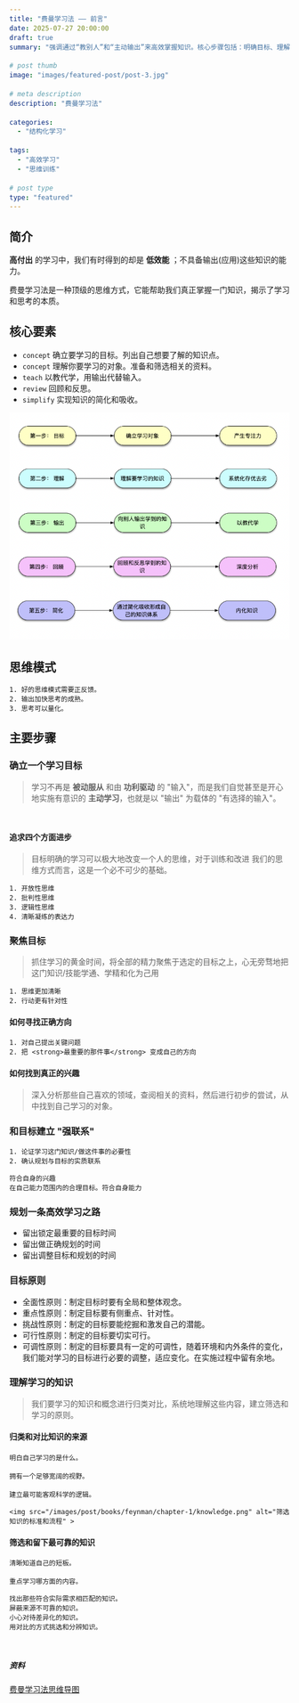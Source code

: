 ```yaml
---
title: "费曼学习法 —— 前言"
date: 2025-07-27 20:00:00
draft: true
summary: "强调通过“教别人”和“主动输出”来高效掌握知识。核心步骤包括：明确目标、理解内容、用简单语言讲解、不断反思和简化知识。学习时要聚焦重点，建立联系，规划合理且有挑战性的路径，筛选并系统化知识。思维依靠正反馈，输出促进思考成熟，帮助形成清晰、批判和开放的思维。"

# post thumb
image: "images/featured-post/post-3.jpg"

# meta description
description: "费曼学习法"

categories:
  - "结构化学习"

tags:
  - "高效学习"
  - "思维训练"

# post type
type: "featured"
---
```


## 简介

**高付出** 的学习中，我们有时得到的却是 **低效能** ；不具备输出(应用)这些知识的能力。

费曼学习法是一种顶级的思维方式，它能帮助我们真正掌握一门知识，揭示了学习和思考的本质。


## 核心要素
+ `concept` 确立要学习的目标。列出自己想要了解的知识点。
+ `concept` 理解你要学习的对象。准备和筛选相关的资料。
+ `teach` 以教代学，用输出代替输入。
+ `review` 回顾和反思。
+ `simplify` 实现知识的简化和吸收。

![image-20220118185004347](/images/post/books/feynman/chapter-1/core-elements.png)


## 思维模式
```text 
1. 好的思维模式需要正反馈。
2. 输出加快思考的成熟。
3. 思考可以量化。
```


## 主要步骤
### 确立一个学习目标
> 学习不再是 <strong>被动服从</strong> 和由 <strong>功利驱动</strong> 的 "输入"，而是我们自觉甚至是开心地实施有意识的 <strong>主动学习</strong>，也就是以 "输出" 为载体的 "有选择的输入"。

<br>

#### 追求四个方面进步

> 目标明确的学习可以极大地改变一个人的思维，对于训练和改进 我们的思维方式而言，这是一个必不可少的基础。


```tip:c@smart-board-box
1. 开放性思维
2. 批判性思维
3. 逻辑性思维
4. 清晰凝练的表达力
```


### 聚焦目标
> 抓住学习的黄金时间，将全部的精力聚焦于选定的目标之上，心无旁骛地把这门知识/技能学通、学精和化为己用


```tip:c@smart-board-box
1. 思维更加清晰
2. 行动更有针对性
```


#### 如何寻找正确方向

```tip:c@smart-board-box
1. 对自己提出关键问题
2. 把 <strong>最重要的那件事</strong> 变成自己的方向
```


#### 如何找到真正的兴趣

> 深入分析那些自己喜欢的领域，查阅相关的资料，然后进行初步的尝试，从中找到自己学习的对象。


### 和目标建立 "强联系"

```tip:c@smart-board-box
1. 论证学习这门知识/做这件事的必要性
2. 确认规划与目标的实质联系
```

```tip:t@学习的舒适区两个标准:c@title-border-box
符合自身的兴趣
在自己能力范围内的合理目标。符合自身能力
```


### 规划一条高效学习之路
+ 留出锁定最重要的目标时间
+ 留出做正确规划的时间
+ 留出调整目标和规划的时间


### 目标原则
+ 全面性原则：制定目标时要有全局和整体观念。
+ 重点性原则：制定目标要有侧重点、针对性。
+ 挑战性原则：制定的目标要能挖掘和激发自己的潜能。
+ 可行性原则：制定的目标要切实可行。
+ 可调性原则：制定的目标要具有一定的可调性，随着环境和内外条件的变化，我们能对学习的目标进行必要的调整，适应变化。在实施过程中留有余地。


### 理解学习的知识

> 我们要学习的知识和概念进行归类对比，系统地理解这些内容，建立筛选和学习的原则。


#### 归类和对比知识的来源

```tip:t@如何将知识有逻辑地系统化:c@title-border-box
明白自己学习的是什么。

拥有一个足够宽阔的视野。

建立最可能客观科学的逻辑。
```

```tip:t@筛选知识的标准和流程:c@title-border-box-no-seq
<img src="/images/post/books/feynman/chapter-1/knowledge.png" alt="筛选知识的标准和流程" >
```


#### 筛选和留下最可靠的知识

```tip:t@筛选知识方法论:c@title-border-box
清晰知道自己的短板。

重点学习哪方面的内容。
```


```tip:t@保留可靠的知识:c@title-border-box
找出那些符合实际需求相匹配的知识。
屏蔽来源不可靠的知识。
小心对待差异化的知识。
用对比的方式挑选和分辨知识。
```

<br>

##### 资料
<a href="/images/post/books/feynman/chapter-1/concise-feynman.pdf" target="_blank" rel="noopener noreferrer">费曼学习法思维导图</a>